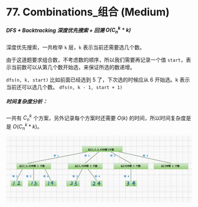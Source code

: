 # 77. Combinations_组合 (Medium)



##### DFS + Backtracking 深度优先搜索 + 回溯  $O(C_{n}^{k} * k)$

深度优先搜索，一共枚举 `k` 层，`k` 表示当前还需要选几个数。

由于这道题要求组合数，不考虑数的顺序，所以我们需要再记录一个值 `start`，表示当前数可以从第几个数开始选，来保证所选的数递增。

`dfs(n, k, start)`
比如前面已经选到 5 了，下次选的时候应从 6 开始选。k 表示当前还可以选几个数。
`dfs(n, k - 1, start + 1)`

##### 时间复杂度分析：

一共有 $C_{n}^{k}$ 个方案，另外记录每个方案时还需要  $O(k)$ 的时间，所以时间复杂度是是 $O(C_{n}^{k} * k)$。

![solve](https://raw.githubusercontent.com/KimmiGYH/LeetCode_Notes_Public/master/Section05_Solutions/0077_Combinations_%E7%BB%84%E5%90%88/solve.png)
